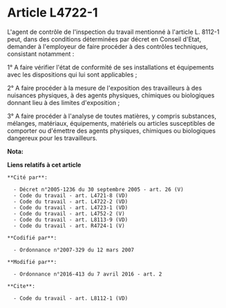 # Article L4722-1

L'agent de contrôle de l'inspection du travail mentionné à l'article L. 8112-1 peut, dans des conditions déterminées par
décret en Conseil d'Etat, demander à l'employeur de faire procéder à des contrôles techniques, consistant notamment : 

1° A faire vérifier l'état de conformité de ses installations et équipements avec les dispositions qui lui sont
applicables ; 

2° A faire procéder à la mesure de l'exposition des travailleurs à des nuisances physiques, à des agents physiques, chimiques
ou biologiques donnant lieu à des limites d'exposition ; 

3° A faire procéder à l'analyse de toutes matières, y compris substances, mélanges, matériaux, équipements, matériels ou
articles susceptibles de comporter ou d'émettre des agents physiques, chimiques ou biologiques dangereux pour les
travailleurs.

**Nota:**



**Liens relatifs à cet article**

	**Cité par**:

	  - Décret n°2005-1236 du 30 septembre 2005 - art. 26 (V)
	  - Code du travail - art. L4721-8 (VD)
	  - Code du travail - art. L4722-2 (VD)
	  - Code du travail - art. L4723-1 (VD)
	  - Code du travail - art. L4752-2 (V)
	  - Code du travail - art. L8113-9 (VD)
	  - Code du travail - art. R4724-1 (V)

	**Codifié par**:

	  - Ordonnance n°2007-329 du 12 mars 2007

	**Modifié par**:

	  - Ordonnance n°2016-413 du 7 avril 2016 - art. 2

	**Cite**:

	  - Code du travail - art. L8112-1 (VD)

